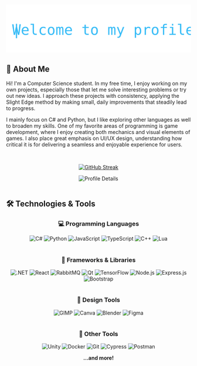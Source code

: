 <div align="center">
  <img src="animation1.svg" alt="" width="550">
</div>

## 👋 About Me 

<a href="#">
  <img src="gif1.gif" width="200" align="right" alt="">
</a>

Hi! I'm a Computer Science student. In my free time, I enjoy working on my own projects, especially those that let me solve interesting problems or try out new ideas. I approach these projects with consistency, applying the Slight Edge method by making small, daily improvements that steadily lead to progress.

I mainly focus on C# and Python, but I like exploring other languages as well to broaden my skills. One of my favorite areas of programming is game development, where I enjoy creating both mechanics and visual elements of games. I also place great emphasis on UI/UX design, understanding how critical it is for delivering a seamless and enjoyable experience for users.

</br>
<div align="center">
  
[![GitHub Streak](https://streak-stats-r9j9g37qr-krzysztofs-projects-9e15608a.vercel.app?user=KrzysztofW02&theme=youtube-dark)](https://git.io/streak-stats)
  
  <img src="https://github-profile-summary-cards.vercel.app/api/cards/profile-details?username=KrzysztofW02&theme=github_dark&cachebust=1" alt="Profile Details">
</div>

<!--
## 🚀 My Projects

- **[Mouse Tasker](https://github.com/KrzysztofW02/MouseTasker) 🖱️**
An application in Python designed to automate mouse tasks, allowing users to record, save, and replay sequences of mouse actions, with advanced features that improve functionality and help conceal the use of the application.
  
- **[Spell Catcher](https://github.com/KrzysztofW02/SpellCatcher) 🎮**
Dungeon-crawling game made in Unity where players control a character exploring generated dungeons by unlocking new rooms after defeating all the enemies in the current one. The game features a progression system that allows players to level up their character and improve stats.

- **[Task Planning System](https://github.com/KrzysztofW02/Task-Planning-System) 📅**
This is a microservices-based application built with C# in the backend and TypeScript, React, and Vite in the frontend. This system aims to streamline task management and planning.
### 📂 [Other Projects](https://github.com/KrzysztofW02?tab=repositories)⬅️
-->
</br>

## 🛠️ Technologies & Tools
<div align="center">
  
### 💻 **Programming Languages**
<p>
  
  <img src="https://upload.wikimedia.org/wikipedia/commons/b/bd/Logo_C_sharp.svg" alt="C#" width="40" height="40"/>
  <img src="https://www.vectorlogo.zone/logos/python/python-icon.svg" alt="Python" width="40" height="40"/>
  <img src="https://www.vectorlogo.zone/logos/javascript/javascript-icon.svg" alt="JavaScript" width="40" height="40"/>
  <img src="https://www.vectorlogo.zone/logos/typescriptlang/typescriptlang-icon.svg" alt="TypeScript" width="40" height="40"/>
  <img src="https://www.vectorlogo.zone/logos/isocpp/isocpp-icon.svg" alt="C++" width="40" height="40"/>
  <img src="https://www.vectorlogo.zone/logos/lua/lua-icon.svg" alt="Lua" width="40" height="40"/>
  
  #
  
</p>

### 🧩 **Frameworks & Libraries**
<p>
  <img src="https://www.vectorlogo.zone/logos/dotnet/dotnet-icon.svg" alt=".NET" width="40" height="40"/>
  <img src="https://www.vectorlogo.zone/logos/reactjs/reactjs-icon.svg" alt="React" width="40" height="40"/>
  <img src="https://www.vectorlogo.zone/logos/rabbitmq/rabbitmq-icon.svg" alt="RabbitMQ" width="40" height="40"/>
  <img src="https://www.vectorlogo.zone/logos/qtio/qtio-icon.svg" alt="Qt" width="40" height="40"/>
  <img src="https://www.vectorlogo.zone/logos/tensorflow/tensorflow-icon.svg" alt="TensorFlow" width="40" height="40"/>
  <img src="https://www.vectorlogo.zone/logos/nodejs/nodejs-icon.svg" alt="Node.js" width="40" height="40"/>
  <img src="https://www.vectorlogo.zone/logos/expressjs/expressjs-icon.svg" alt="Express.js" width="40" height="40"/>
  <img src="https://www.vectorlogo.zone/logos/getbootstrap/getbootstrap-icon.svg" alt="Bootstrap" width="40" height="40"/>

  #
  
</p>

### 🎨 Design Tools
<p>
  <img src="https://www.vectorlogo.zone/logos/gimp/gimp-icon.svg" alt="GIMP" width="40" height="40"/>
  <img src="https://www.vectorlogo.zone/logos/canva/canva-icon.svg" alt="Canva" width="40" height="40"/>
  <img src="https://www.vectorlogo.zone/logos/blender/blender-icon.svg" alt="Blender" width="40" height="40"/>
  <img src="https://www.vectorlogo.zone/logos/figma/figma-icon.svg" alt="Figma" width="40" height="40"/>

  #
  
</p>

### 🔨 **Other Tools**
<p>
  <img src="https://www.vectorlogo.zone/logos/unity3d/unity3d-icon.svg" alt="Unity" width="40" height="40"/>
  <img src="https://www.vectorlogo.zone/logos/docker/docker-icon.svg" alt="Docker" width="40" height="40"/>
  <img src="https://www.vectorlogo.zone/logos/git-scm/git-scm-icon.svg" alt="Git" width="40" height="40"/>
  <img src="https://raw.githubusercontent.com/gilbarbara/logos/92bb74e98bca1ea1ad794442676ebc4e75038adc/logos/cypress-icon.svg" alt="Cypress" width="40" height="40"/>
  <img src="https://www.vectorlogo.zone/logos/getpostman/getpostman-icon.svg" alt="Postman" width="40" height="40"/>
  
**...and more!**  

  #
  
</p>

</div>
